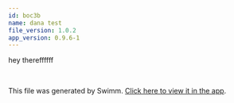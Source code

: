 ```yaml
---
id: boc3b
name: dana test
file_version: 1.0.2
app_version: 0.9.6-1
---
```


hey thereffffff

<br/>

This file was generated by Swimm. [Click here to view it in the app](http://localhost:5000/repos/Z2l0aHViJTNBJTNBdGVzdC1naXRodWItYXBwJTNBJTNBc3dpbW1pbw==/docs/boc3b).